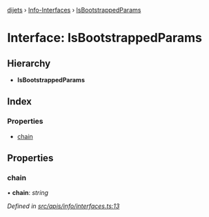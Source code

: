 [dijets](../README.md) › [Info-Interfaces](../modules/info_interfaces.md) › [IsBootstrappedParams](info_interfaces.isbootstrappedparams.md)

# Interface: IsBootstrappedParams

## Hierarchy

* **IsBootstrappedParams**

## Index

### Properties

* [chain](info_interfaces.isbootstrappedparams.md#chain)

## Properties

###  chain

• **chain**: *string*

*Defined in [src/apis/info/interfaces.ts:13](https://github.com/Dijets-Inc/dijetsjs/blob/master/src/apis/info/interfaces.ts#L13)*
